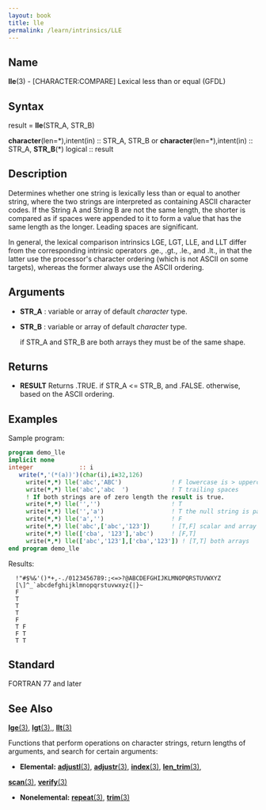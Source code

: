 ```yaml
---
layout: book
title: lle
permalink: /learn/intrinsics/LLE
---
```

## __Name__

__lle__(3) - \[CHARACTER:COMPARE\] Lexical less than or equal
(GFDL)

## __Syntax__

result = __lle__(STR\_A, STR\_B)

__character__(len=\*),intent(in) :: STR\_A, STR\_B or
__character__(len=\*),intent(in) :: STR\_A, __STR\_B__(\*) logical ::
result

## __Description__

Determines whether one string is lexically less than or equal to another
string, where the two strings are interpreted as containing ASCII
character codes. If the String A and String B are not the same length,
the shorter is compared as if spaces were appended to it to form a value
that has the same length as the longer. Leading spaces are significant.

In general, the lexical comparison intrinsics LGE, LGT, LLE, and LLT
differ from the corresponding intrinsic operators .ge., .gt., .le., and
.lt., in that the latter use the processor's character ordering (which
is not ASCII on some targets), whereas the former always use the ASCII
ordering.

## __Arguments__

  - __STR\_A__
    : variable or array of default _character_ type.

  - __STR\_B__
    : variable or array of default _character_ type.

    if STR_A and STR_B are both arrays they must be of the
    same shape.

## __Returns__

  - __RESULT__
    Returns .TRUE. if STR\_A \<= STR\_B, and .FALSE. otherwise, based on
    the ASCII ordering.

## __Examples__

Sample program:

```fortran
program demo_lle
implicit none
integer             :: i
   write(*,'(*(a))')(char(i),i=32,126)
     write(*,*) lle('abc','ABC')              ! F lowercase is > uppercase
     write(*,*) lle('abc','abc  ')            ! T trailing spaces
     ! If both strings are of zero length the result is true.
     write(*,*) lle('','')                    ! T
     write(*,*) lle('','a')                   ! T the null string is padded
     write(*,*) lle('a','')                   ! F
     write(*,*) lle('abc',['abc','123'])      ! [T,F] scalar and array
     write(*,*) lle(['cba', '123'],'abc')     ! [F,T]
     write(*,*) lle(['abc','123'],['cba','123']) ! [T,T] both arrays
end program demo_lle
```

Results:

```text
  !"#$%&'()*+,-./0123456789:;<=>?@ABCDEFGHIJKLMNOPQRSTUVWXYZ
  [\]^_`abcdefghijklmnopqrstuvwxyz{|}~
  F
  T
  T
  T
  F
  T F
  F T
  T T
```

## __Standard__

FORTRAN 77 and later

## __See Also__

[__lge__(3)](LGE),
[__lgt__(3),](LGT),
[__llt__(3)](LLT)

Functions that perform operations on character strings, return lengths
of arguments, and search for certain arguments:

 - __Elemental:__
 [__adjustl__(3)](ADJUSTL),
 [__adjustr__(3)](ADJUSTR),
 [__index__(3)](INDEX),
 [__len\_trim__(3)](LEN_TRIM),

 [__scan__(3)](SCAN),
 [__verify__(3)](VERIFY)

 - __Nonelemental:__
 [__repeat__(3)](REPEAT),
 [__trim__(3)](TRIM)
